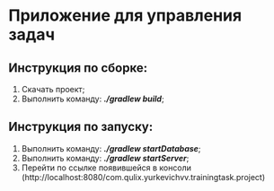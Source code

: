 # Приложение для управления задач

## Инструкция по сборке:
1. Скачать проект;
2. Выполнить команду: ***./gradlew build***;
   
## Инструкция по запуску:
1. Выполнить команду: ***./gradlew startDatabase***;
2. Выполнить команду: ***./gradlew startServer***;
3. Перейти по ссылке появившейся в консоли (http://localhost:8080/com.qulix.yurkevichvv.trainingtask.project)

    